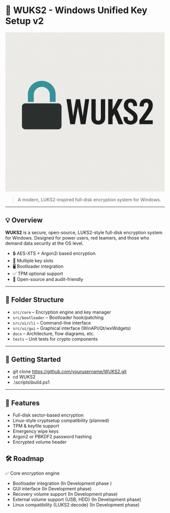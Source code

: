 # 🔐 WUKS2 - Windows Unified Key Setup v2

![WUKS2 Logo](assets/wuks2-logo.png)

> A modern, LUKS2-inspired full-disk encryption system for Windows.

---

## 💡 Overview

**WUKS2** is a secure, open-source, LUKS2-style full-disk encryption system for Windows. Designed for power users, red teamers, and those who demand data security at the OS level.

- 🔒 AES-XTS + Argon2i based encryption
- 🔑 Multiple key slots
- 🖥️ Bootloader integration
- ✅ TPM optional support
- 🧪 Open-source and audit-friendly

---

## 📁 Folder Structure

- `src/core` – Encryption engine and key manager
- `src/bootloader` – Bootloader hook/patching
- `src/ui/cli` – Command-line interface
- `src/ui/gui` – Graphical interface (WinAPI/Qt/wxWidgets)
- `docs` – Architecture, flow diagrams, etc.
- `tests` – Unit tests for crypto components

---

## 🚀 Getting Started

* git clone https://github.com/yourusername/WUKS2.git
* cd WUKS2
* .\scripts\build.ps1

---

## 🔐 Features 

* Full-disk sector-based encryption
* Linux-style cryptsetup compatibility (planned)
* TPM & keyfile support
* Emergency wipe keys
* Argon2 or PBKDF2 password hashing
* Encrypted volume header

## 🛠️ Roadmap

✅ Core encryption engine
* Bootloader integration (In Development phase )
* GUI interface (In Development phase)
* Recovery volume support (In Development phase)
* External volume support {USB, HDD} (In Development phase) 
* Linux compatibility {LUKS2 decode} (In Development phase)

